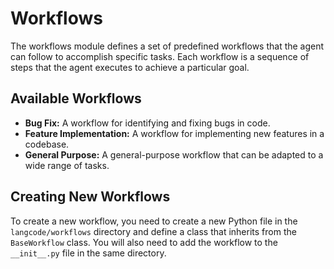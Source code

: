 # Workflows

The workflows module defines a set of predefined workflows that the agent can follow to accomplish specific tasks. Each workflow is a sequence of steps that the agent executes to achieve a particular goal.

## Available Workflows

- **Bug Fix:** A workflow for identifying and fixing bugs in code.
- **Feature Implementation:** A workflow for implementing new features in a codebase.
- **General Purpose:** A general-purpose workflow that can be adapted to a wide range of tasks.

## Creating New Workflows

To create a new workflow, you need to create a new Python file in the `langcode/workflows` directory and define a class that inherits from the `BaseWorkflow` class. You will also need to add the workflow to the `__init__.py` file in the same directory.
